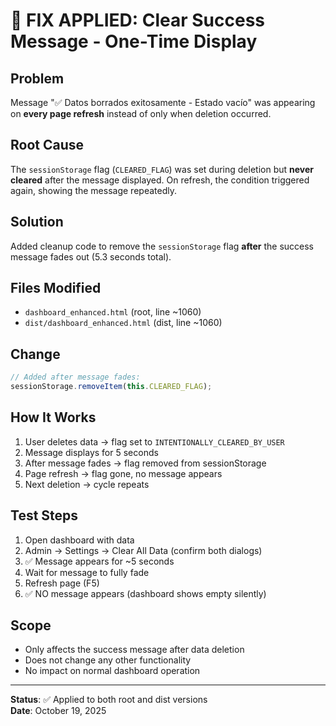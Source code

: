 # 🔧 FIX APPLIED: Clear Success Message - One-Time Display

## Problem
Message "✅ Datos borrados exitosamente - Estado vacío" was appearing on **every page refresh** instead of only when deletion occurred.

## Root Cause
The `sessionStorage` flag (`CLEARED_FLAG`) was set during deletion but **never cleared** after the message displayed. On refresh, the condition triggered again, showing the message repeatedly.

## Solution
Added cleanup code to remove the `sessionStorage` flag **after** the success message fades out (5.3 seconds total).

## Files Modified
- `dashboard_enhanced.html` (root, line ~1060)
- `dist/dashboard_enhanced.html` (dist, line ~1060)

## Change
```javascript
// Added after message fades:
sessionStorage.removeItem(this.CLEARED_FLAG);
```

## How It Works
1. User deletes data → flag set to `INTENTIONALLY_CLEARED_BY_USER`
2. Message displays for 5 seconds
3. After message fades → flag removed from sessionStorage
4. Page refresh → flag gone, no message appears
5. Next deletion → cycle repeats

## Test Steps
1. Open dashboard with data
2. Admin → Settings → Clear All Data (confirm both dialogs)
3. ✅ Message appears for ~5 seconds
4. Wait for message to fully fade
5. Refresh page (F5)
6. ✅ NO message appears (dashboard shows empty silently)

## Scope
- Only affects the success message after data deletion
- Does not change any other functionality
- No impact on normal dashboard operation

---

**Status**: ✅ Applied to both root and dist versions  
**Date**: October 19, 2025
